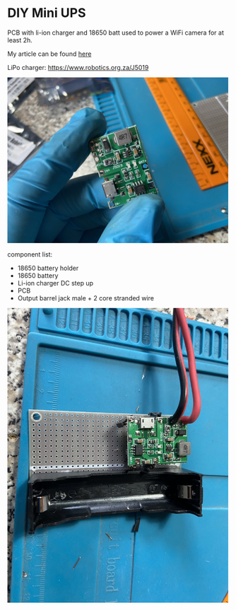 # DIY Mini UPS

PCB with li-ion charger and 18650 batt used to power a WiFi camera for at least 2h.

My article can be found [here](https://tutorials.techrad.co.za/2022/09/26/simple-diy-18650-backup)

LiPo charger: https://www.robotics.org.za/J5019

[<img src="img/IMG_1442.JPG" width="500"/>](img/IMG_1442.JPG)


component list:
- 18650 battery holder
- 18650 battery
- Li-ion charger DC step up
- PCB
- Output barrel jack male + 2 core stranded wire

[<img src="img/IMG_1447.JPG" width="500"/>](img/IMG_1447.JPG)

